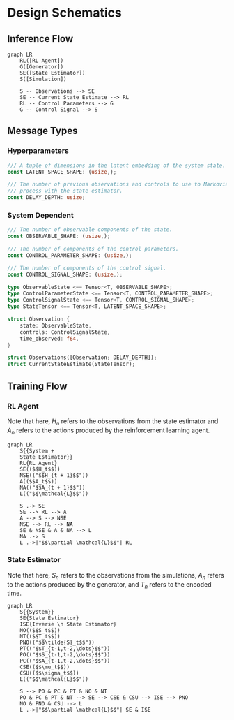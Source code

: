 # Design Schematics

## Inference Flow

```mermaid
graph LR
    RL([RL Agent])
    G([Generator])
    SE([State Estimator])
    S([Simulation])

    S -- Observations --> SE
    SE -- Current State Estimate --> RL
    RL -- Control Parameters --> G
    G -- Control Signal --> S
```

## Message Types

### Hyperparameters

```rust
/// A tuple of dimensions in the latent embedding of the system state.
const LATENT_SPACE_SHAPE: (usize,);

/// The number of previous observations and controls to use to Markovianize the
/// process with the state estimator.
const DELAY_DEPTH: usize;
```

### System Dependent

```rust
/// The number of observable components of the state.
const OBSERVABLE_SHAPE: (usize,);

/// The number of components of the control parameters.
const CONTROL_PARAMETER_SHAPE: (usize,);

/// The number of components of the control signal.
const CONTROL_SIGNAL_SHAPE: (usize,);
```

```rust
type ObservableState <== Tensor<T, OBSERVABLE_SHAPE>;
type ControlParameterState <== Tensor<T, CONTROL_PARAMETER_SHAPE>;
type ControlSignalState <== Tensor<T, CONTROL_SIGNAL_SHAPE>;
type StateTensor <== Tensor<T, LATENT_SPACE_SHAPE>;

struct Observation {
    state: ObservableState,
    controls: ControlSignalState,
    time_observed: f64,
}

struct Observations([Observation; DELAY_DEPTH]);
struct CurrentStateEstimate(StateTensor);
```

## Training Flow

### RL Agent

Note that here, $H_n$ refers to the observations from the state estimator and
$A_n$ refers to the actions produced by the reinforcement learning agent.

```mermaid
graph LR
    S{{System +
    State Estimator}}
    RL{RL Agent}
    SE(($$H_t$$))
    NSE(("$$H_{t + 1}$$"))
    A(($$A_t$$))
    NA(("$$A_{t + 1}$$"))
    L(("$$\mathcal{L}$$"))

    S .-> SE
    SE --> RL --> A
    A --> S --> NSE
    NSE --> RL --> NA
    SE & NSE & A & NA --> L
    NA .-> S
    L .->|"$$\partial \mathcal{L}$$"| RL
```

### State Estimator

Note that here, $S_n$ refers to the observations from the simulations, $A_n$
refers to the actions produced by the generator, and $T_n$ refers to the
encoded time.

```mermaid
graph LR
    S{{System}}
    SE{State Estimator}
    ISE{Inverse \n State Estimator}
    NO(($$S_t$$))
    NT(($$T_t$$))
    PNO(("$$\tilde{S}_t$$"))
    PT(("$$T_{t-1,t-2,\dots}$$"))
    PO(("$$S_{t-1,t-2,\dots}$$"))
    PC(("$$A_{t-1,t-2,\dots}$$"))
    CSE(($$\mu_t$$))
    CSU(($$\sigma_t$$))
    L(("$$\mathcal{L}$$"))

    S --> PO & PC & PT & NO & NT
    PO & PC & PT & NT --> SE --> CSE & CSU --> ISE --> PNO
    NO & PNO & CSU --> L
    L .->|"$$\partial \mathcal{L}$$"| SE & ISE
```
